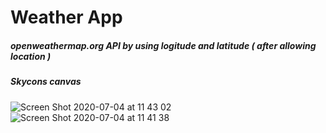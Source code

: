 # Weather App

##### openweathermap.org API by using logitude and latitude ( after allowing location )
##### Skycons canvas 
 
![Screen Shot 2020-07-04 at 11 43 02](https://user-images.githubusercontent.com/21170255/86509013-6bb2cc00-bded-11ea-8b09-9954a1ba3cde.jpg)
![Screen Shot 2020-07-04 at 11 41 38](https://user-images.githubusercontent.com/21170255/86509018-766d6100-bded-11ea-8cad-1544b8c0521e.jpg)
